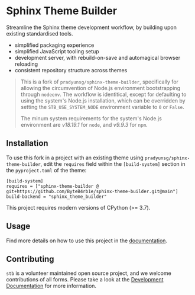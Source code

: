 # Sphinx Theme Builder

<!-- start-elevator-pitch -->

Streamline the Sphinx theme development workflow, by building upon existing
standardised tools.

- simplified packaging experience
- simplified JavaScript tooling setup
- development server, with rebuild-on-save and automagical browser reloading
- consistent repository structure across themes

<!-- end-elevator-pitch -->

> This is a fork of `pradyunsg/sphinx-theme-builder`, specifically for allowing the
> circumvention of Node.js environment bootstrapping through `nodeenv`. The
> workflow is identitical, except for defaulting to using the system's Node.js
> installation, which can be overridden by setting the `STB_USE_SYSTEM_NODE`
> environment variable to `0` or `False`.
> 
> The minum system requirements for the system's Node.js environment are
> *v18.19.1* for `node`, and *v9.9.3* for `npm`.

## Installation

<!-- start-installation -->

To use this fork in a project with an existing theme using
`pradyunsg/sphinx-theme-builder`, edit the `requires` field within the
`[build-system]` section in the `pyproject.toml` of the theme:

```
[build-system]
requires = ["sphinx-theme-builder @ git+https://github.com/ByteB4rb1e/sphinx-theme-builder.git@main"]
build-backend = "sphinx_theme_builder"
```

This project requires modern versions of CPython (>= 3.7).

<!-- end-installation -->

## Usage

Find more details on how to use this project in the [documentation].

## Contributing

`stb` is a volunteer maintained open source project, and we welcome
contributions of all forms. Please take a look at the [Development
Documentation] for more information.

[documentation]: https://sphinx-theme-builder.rtfd.io/
[development documentation]:
  https://sphinx-theme-builder.rtfd.io/en/latest/development/
